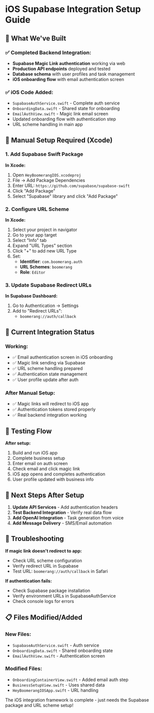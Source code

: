 # iOS Supabase Integration Setup Guide

## 🚀 What We've Built

### ✅ Completed Backend Integration:
- **Supabase Magic Link authentication** working via web
- **Production API endpoints** deployed and tested
- **Database schema** with user profiles and task management
- **iOS onboarding flow** with email authentication screen

### ✅ iOS Code Added:
- `SupabaseAuthService.swift` - Complete auth service
- `OnboardingData.swift` - Shared state for onboarding
- `EmailAuthView.swift` - Magic link email screen
- Updated onboarding flow with authentication step
- URL scheme handling in main app

## 🔧 Manual Setup Required (Xcode)

### 1. Add Supabase Swift Package

**In Xcode:**
1. Open `HeyBoomerangIOS.xcodeproj`
2. File → Add Package Dependencies
3. Enter URL: `https://github.com/supabase/supabase-swift`
4. Click "Add Package"
5. Select "Supabase" library and click "Add Package"

### 2. Configure URL Scheme

**In Xcode:**
1. Select your project in navigator
2. Go to your app target
3. Select "Info" tab
4. Expand "URL Types" section
5. Click "+" to add new URL Type
6. Set:
   - **Identifier**: `com.boomerang.auth`
   - **URL Schemes**: `boomerang`
   - **Role**: `Editor`

### 3. Update Supabase Redirect URLs

**In Supabase Dashboard:**
1. Go to Authentication → Settings
2. Add to "Redirect URLs":
   - `boomerang://auth/callback`

## 📱 Current Integration Status

### Working:
- ✅ Email authentication screen in iOS onboarding
- ✅ Magic link sending via Supabase
- ✅ URL scheme handling prepared
- ✅ Authentication state management
- ✅ User profile update after auth

### After Manual Setup:
- ✅ Magic links will redirect to iOS app
- ✅ Authentication tokens stored properly
- ✅ Real backend integration working

## 🧪 Testing Flow

**After setup:**
1. Build and run iOS app
2. Complete business setup
3. Enter email on auth screen
4. Check email and click magic link
5. iOS app opens and completes authentication
6. User profile updated with business info

## 🔄 Next Steps After Setup

1. **Update API Services** - Add authentication headers
2. **Test Backend Integration** - Verify real data flow
3. **Add OpenAI Integration** - Task generation from voice
4. **Add Message Delivery** - SMS/Email automation

## 🐛 Troubleshooting

**If magic link doesn't redirect to app:**
- Check URL scheme configuration
- Verify redirect URL in Supabase
- Test URL: `boomerang://auth/callback` in Safari

**If authentication fails:**
- Check Supabase package installation
- Verify environment URLs in SupabaseAuthService
- Check console logs for errors

## 📋 Files Modified/Added

### New Files:
- `SupabaseAuthService.swift` - Auth service
- `OnboardingData.swift` - Shared onboarding state
- `EmailAuthView.swift` - Authentication screen

### Modified Files:
- `OnboardingContainerView.swift` - Added email auth step
- `BusinessSetupView.swift` - Uses shared data
- `HeyBoomerangIOSApp.swift` - URL handling

The iOS integration framework is complete - just needs the Supabase package and URL scheme setup!